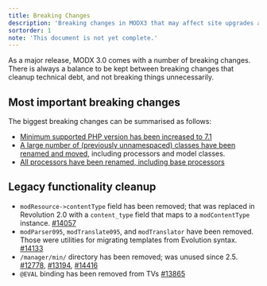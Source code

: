 ```yaml
---
title: Breaking Changes
description: 'Breaking changes in MODX3 that may affect site upgrades and packages.'
sortorder: 1
note: 'This document is not yet complete.'
---
```


As a major release, MODX 3.0 comes with a number of breaking changes. There is always a balance to be kept between breaking changes that cleanup technical debt, and not breaking things unnecessarily.

## Most important breaking changes

The biggest breaking changes can be summarised as follows:

- [Minimum supported PHP version has been increased to 7.1](getting-started/upgrading-to-3.0/requirements)
- [A large number of (previously unnamespaced) classes have been renamed and moved](getting-started/upgrading-to-3.0/class-names), including processors and model classes.
- [All processors have been renamed, including base processors](getting-started/upgrading-to-3.0/processors)

## Legacy functionality cleanup

- `modResource->contentType` field has been removed; that was replaced in Revolution 2.0 with a `content_type` field that maps to a `modContentType` instance. [#14057](https://github.com/modxcms/revolution/pull/14057)
- `modParser095`, `modTranslate095`, and `modTranslator` have been removed. Those were utilities for migrating templates from Evolution syntax. [#14133](https://github.com/modxcms/revolution/pull/14133)
- `/manager/min/` directory has been removed; was unused since 2.5. [#12778](https://github.com/modxcms/revolution/pull/12778), [#13194](https://github.com/modxcms/revolution/pull/13194), [#14416](https://github.com/modxcms/revolution/pull/14416)
- `@EVAL` binding has been removed from TVs [#13865](https://github.com/modxcms/revolution/pull/13865)
